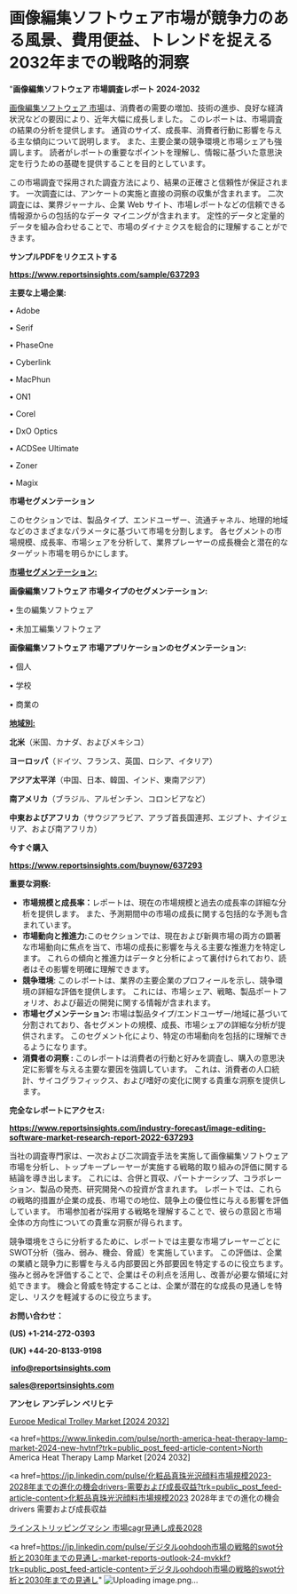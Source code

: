 # 画像編集ソフトウェア市場が競争力のある風景、費用便益、トレンドを捉える2032年までの戦略的洞察

"<strong>画像編集ソフトウェア 市場調査レポート 2024-2032</strong>

<a href=https://www.reportsinsights.com/sample/637293>画像編集ソフトウェア 市場</a>は、消費者の需要の増加、技術の進歩、良好な経済状況などの要因により、近年大幅に成長しました。 このレポートは、市場調査の結果の分析を提供します。 通貨のサイズ、成長率、消費者行動に影響を与える主な傾向について説明します。 また、主要企業の競争環境と市場シェアも強調します。 読者がレポートの重要なポイントを理解し、情報に基づいた意思決定を行うための基礎を提供することを目的としています。

この市場調査で採用された調査方法により、結果の正確さと信頼性が保証されます。 一次調査には、アンケートの実施と直接の洞察の収集が含まれます。 二次調査には、業界ジャーナル、企業 Web サイト、市場レポートなどの信頼できる情報源からの包括的なデータ マイニングが含まれます。 定性的データと定量的データを組み合わせることで、市場のダイナミクスを総合的に理解することができます。

<strong><b>サンプルPDFをリクエストする</b></strong>

<a href=https://www.reportsinsights.com/sample/637293><strong><u>https://www.reportsinsights.com/sample/637293</u></strong></a>

<strong>主要な上場企業:</strong>

• Adobe

• Serif

• PhaseOne

• Cyberlink

• MacPhun

• ON1

• Corel

• DxO Optics

• ACDSee Ultimate

• Zoner

• Magix

<strong>市場セグメンテーション</strong>

このセクションでは、製品タイプ、エンドユーザー、流通チャネル、地理的地域などのさまざまなパラメータに基づいて市場を分割します。 各セグメントの市場規模、成長率、市場シェアを分析して、業界プレーヤーの成長機会と潜在的なターゲット市場を明らかにします。

<strong><u>市場セグメンテーション</u></strong><strong><u>:</u></strong>

<strong>画像編集ソフトウェア 市場タイプのセグメンテーション:</strong>

• 生の編集ソフトウェア

• 未加工編集ソフトウェア

<strong>画像編集ソフトウェア 市場アプリケーションのセグメンテーション:</strong>

• 個人

• 学校

• 商業の

<strong><u>地域別</u></strong><strong><u>:</u></strong>

<strong>北米</strong>（米国、カナダ、およびメキシコ）

<strong>ヨーロッパ</strong>（ドイツ、フランス、英国、ロシア、イタリア）

<strong>アジア太平洋</strong>（中国、日本、韓国、インド、東南アジア）

<strong>南アメリカ</strong>（ブラジル、アルゼンチン、コロンビアなど）

<strong>中東およびアフリカ</strong>（サウジアラビア、アラブ首長国連邦、エジプト、ナイジェリア、および南アフリカ）

<strong>今すぐ購入</strong>

<a href=https://www.reportsinsights.com/buynow/637293><strong><u>https://www.reportsinsights.com/buynow/637293</u></strong></a>

<strong>重要な洞察:</strong>
<ul>
  <li><strong>市場規模と成長率：</strong>レポートは、現在の市場規模と過去の成長率の詳細な分析を提供します。 また、予測期間中の市場の成長に関する包括的な予測も含まれています。</li>
  <li><strong>市場動向と推進力:</strong>このセクションでは、現在および新興市場の両方の顕著な市場動向に焦点を当て、市場の成長に影響を与える主要な推進力を特定します。 これらの傾向と推進力はデータと分析によって裏付けられており、読者はその影響を明確に理解できます。</li>
  <li><strong>競争環境</strong>: このレポートは、業界の主要企業のプロフィールを示し、競争環境の詳細な評価を提供します。 これには、市場シェア、戦略、製品ポートフォリオ、および最近の開発に関する情報が含まれます。</li>
  <li><strong>市場セグメンテーション: </strong>市場は製品タイプ/エンドユーザー/地域に基づいて分割されており、各セグメントの規模、成長、市場シェアの詳細な分析が提供されます。 このセグメント化により、特定の市場動向を包括的に理解できるようになります。</li>
  <li><strong>消費者の洞察 : </strong>このレポートは消費者の行動と好みを調査し、購入の意思決定に影響を与える主要な要因を強調しています。 これは、消費者の人口統計、サイコグラフィックス、および嗜好の変化に関する貴重な洞察を提供します。</li>
</ul>
<strong>完全なレポートにアクセス:</strong>

<a href=https://www.reportsinsights.com/industry-forecast/image-editing-software-market-research-report-2022-637293><strong><u><b>https://www.reportsinsights.com/industry-forecast/image-editing-software-market-research-report-2022-637293</b></u></strong></a>

当社の調査専門家は、一次および二次調査手法を実施して画像編集ソフトウェア市場を分析し、トップキープレーヤーが実施する戦略的取り組みの評価に関する結論を導き出します。 これには、合併と買収、パートナーシップ、コラボレーション、製品の発売、研究開発への投資が含まれます。 レポートでは、これらの戦略的措置が企業の成長、市場での地位、競争上の優位性に与える影響を評価しています。 市場参加者が採用する戦略を理解することで、彼らの意図と市場全体の方向性についての貴重な洞察が得られます。

競争環境をさらに分析するために、レポートでは主要な市場プレーヤーごとにSWOT分析（強み、弱み、機会、脅威）を実施しています。 この評価は、企業の業績と競争力に影響を与える内部要因と外部要因を特定するのに役立ちます。 強みと弱みを評価することで、企業はその利点を活用し、改善が必要な領域に対処できます。 機会と脅威を特定することは、企業が潜在的な成長の見通しを特定し、リスクを軽減するのに役立ちます。

<strong>お問い合わせ：</strong>

<strong>(US) +1-214-272-0393</strong>

<strong>(UK) +44-20-8133-9198</strong>

<strong> </strong><a href=info@reportsinsights.com><strong><u>info@reportsinsights.com</u></strong></a>

<a href=sales@reportsinsights.com><strong><u>sales@reportsinsights.com</u></strong></a>

<strong>アンセレ アンデレン ベリヒテ</strong>

<a href=https://www.linkedin.com/pulse/europe-medical-trolley-market-analysis-identifying-1yt7e/>Europe Medical Trolley Market [2024 2032]</a>

<a href=https://www.linkedin.com/pulse/north-america-heat-therapy-lamp-market-2024-new-hvtnf?trk=public_post_feed-article-content>North America Heat Therapy Lamp Market [2024 2032]</a>

<a href=https://jp.linkedin.com/pulse/化粧品真珠光沢顔料市場規模2023-2028年までの進化の機会drivers-需要および成長収益?trk=public_post_feed-article-content>化粧品真珠光沢顔料市場規模2023 2028年までの進化の機会drivers 需要および成長収益</a>

<a href=https://www.linkedin.com/pulse/ラインストリッピングマシン-市場cagr見通し成長2028-reports-insights-expert/>ラインストリッピングマシン 市場cagr見通し成長2028</a>

<a href=https://jp.linkedin.com/pulse/デジタルoohdooh市場の戦略的swot分析と2030年までの見通し-market-reports-outlook-24-mvkkf?trk=public_post_feed-article-content>デジタルoohdooh市場の戦略的swot分析と2030年までの見通し</a>"
![Uploading image.png…]()
